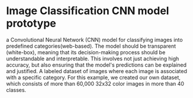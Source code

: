 # Image Classification CNN model prototype

a Convolutional Neural Network (CNN) model for classifying images into predefined categories(web-based).
The model should be transparent (white-box), meaning that its decision-making process should be understandable and interpretable. 
This involves not just achieving high accuracy, but also ensuring that the model's predictions can be explained and justified. 
A labeled dataset of images where each image is associated with a specific category. 
For this example, we created our own  dataset, which consists of more than 60,000 32x32 color images in more than 40 classes.
